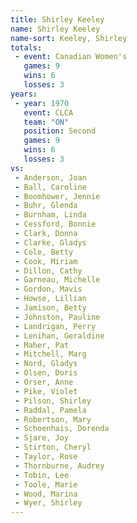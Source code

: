 ```yaml
---
title: Shirley Keeley
name: Shirley Keeley
name-sort: Keeley, Shirley
totals:
 - event: Canadian Women's
   games: 9
   wins: 6
   losses: 3
years:
 - year: 1970
   event: CLCA
   team: "ON"
   position: Second
   games: 9
   wins: 6
   losses: 3
vs:
 - Anderson, Joan
 - Ball, Caroline
 - Boomhower, Jennie
 - Buhr, Glenda
 - Burnham, Linda
 - Cessford, Bonnie
 - Clark, Donna
 - Clarke, Gladys
 - Cole, Betty
 - Cook, Miriam
 - Dillon, Cathy
 - Garneau, Michelle
 - Gordon, Mavis
 - Howse, Lillian
 - Jamison, Betty
 - Johnston, Pauline
 - Landrigan, Perry
 - Lenihan, Geraldine
 - Maher, Pat
 - Mitchell, Marg
 - Nord, Gladys
 - Olsen, Doris
 - Orser, Anne
 - Pike, Violet
 - Pilson, Shirley
 - Raddal, Pamela
 - Robertson, Mary
 - Schoenhais, Dorenda
 - Sjare, Joy
 - Stirton, Cheryl
 - Taylor, Rose
 - Thornburne, Audrey
 - Tobin, Lee
 - Toole, Marie
 - Wood, Marina
 - Wyer, Shirley
---
```

